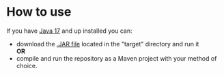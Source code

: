 # How to use
If you have [Java 17](https://www.oracle.com/java/technologies/javase/jdk17-archive-downloads.html) and up installed you can:
- download the [.JAR file](https://github.com/PickleEaterJim33/Text-To-Speech/raw/main/target/Text-To-Speech.jar) located in the "target" directory and run it  
**OR**
- compile and run the repository as a Maven project with your method of choice.
